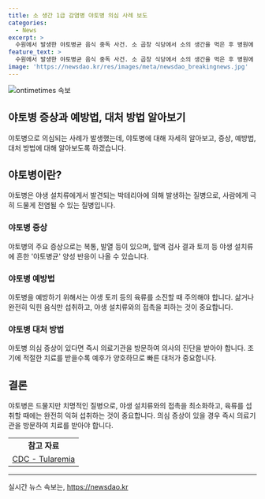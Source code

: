 ```yaml
---
title: 소 생간 1급 감염병 야토병 의심 사례 보도
categories:
  - News
excerpt: >
  수원에서 발생한 야토병균 음식 중독 사건. 소 곱창 식당에서 소의 생간을 먹은 후 병원에 입원한 20대 남성. 혈청 검사 결과는 이번 주 금요일 발표 예정. 야토병은 1급 감염병으로, 야생 설치류나 감염된 음식을 섭취하면 전염. 치사율은 60%이나 조기에 적절히 치료받으면 사망률은 1% 미만. 우리나라에서는 1997년에 발생한 사례가 있었으나 10일 만에 완치됨. MBC 뉴스는 제보를 기다리고 있다. (150자)
feature_text: >
  수원에서 발생한 야토병균 음식 중독 사건. 소 곱창 식당에서 소의 생간을 먹은 후 병원에 입원한 20대 남성. 혈청 검사 결과는 이번 주 금요일 발표 예정. 야토병은 1급 감염병으로, 야생 설치류나 감염된 음식을 섭취하면 전염. 치사율은 60%이나 조기에 적절히 치료받으면 사망률은 1% 미만. 우리나라에서는 1997년에 발생한 사례가 있었으나 10일 만에 완치됨. MBC 뉴스는 제보를 기다리고 있다. (150자)
image: 'https://newsdao.kr/res/images/meta/newsdao_breakingnews.jpg'
---
```


<p><img src="https://newsdao.kr/res/images/meta/newsdao_breakingnews.jpg" alt="ontimetimes 속보" /></p>

<h2>야토병 증상과 예방법, 대처 방법 알아보기</h2>

<p data-ke-size="size16">야토병으로 의심되는 사례가 발생했는데, 야토병에 대해 자세히 알아보고, 증상, 예방법, 대처 방법에 대해 알아보도록 하겠습니다.</p>

<h2 data-ke-size="size26">야토병이란?</h2>

<p data-ke-size="size16">야토병은 야생 설치류에게서 발견되는 박테리아에 의해 발생하는 질병으로, 사람에게 극히 드물게 전염될 수 있는 질병입니다.</p>

<h3>야토병 증상</h3>

<p data-ke-size="size16">야토병의 주요 증상으로는 복통, 발열 등이 있으며, 혈액 검사 결과 토끼 등 야생 설치류에 흔한 '야토병균' 양성 반응이 나올 수 있습니다.</p>

<h3>야토병 예방법</h3>

<p data-ke-size="size16">야토병을 예방하기 위해서는 야생 토끼 등의 육류를 소진할 때 주의해야 합니다. 삶거나 완전히 익힌 음식만 섭취하고, 야생 설치류와의 접촉을 피하는 것이 중요합니다.</p>

<h3>야토병 대처 방법</h3>

<p data-ke-size="size16">야토병 의심 증상이 있다면 즉시 의료기관을 방문하여 의사의 진단을 받아야 합니다. 조기에 적절한 치료를 받을수록 예후가 양호하므로 빠른 대처가 중요합니다.</p>

<h2 data-ke-size="size26">결론</h2>

<p data-ke-size="size16">야토병은 드물지만 치명적인 질병으로, 야생 설치류와의 접촉을 최소화하고, 육류를 섭취할 때에는 완전히 익혀 섭취하는 것이 중요합니다. 의심 증상이 있을 경우 즉시 의료기관을 방문하여 치료를 받아야 합니다.</p>

<table>
  <tbody>
    <tr>
      <td style="text-align: center; height: 17px;"><b>참고 자료</b></td>
    </tr>
    <tr>
      <td style="text-align: center; height: 17px;"><a href="https://www.cdc.gov/tularemia/index.html">CDC - Tularemia</a></td>
    </tr>
  </tbody>
</table>

<hr>
실시간 뉴스 속보는, <a href="https://newsdao.kr" rel="dofollow">https://newsdao.kr</a>


